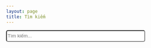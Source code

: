 ```yaml
---
layout: page
title: Tìm kiếm
---
```


<!-- HTML elements for search -->
<input type="text" id="search-input" placeholder="Tìm kiếm..." style="width:380px;height:2rem;border-radius: 5px;"/>
<ul id="results-container"></ul>

<!-- script pointing to jekyll-search.js -->
<script src="/js/simple-jekyll-search.min.js"></script>

<script>
SimpleJekyllSearch({
    searchInput: document.getElementById('search-input'),
    resultsContainer: document.getElementById('results-container'),
    json: '/search.json',
    searchResultTemplate: '<li><a href="{url}" title="{desc}">{title}</a></li>',
    noResultsText: 'Không tìm thấy!ư',
    limit: 20,
    fuzzy: false
  })
</script>

